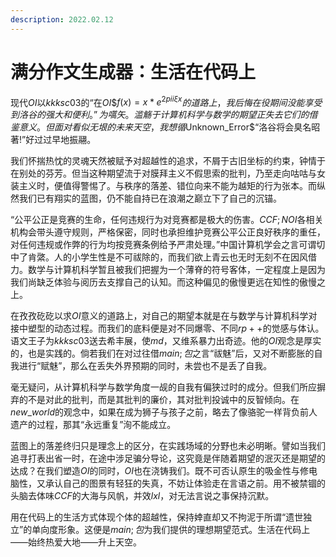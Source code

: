 ```yaml
---
description: 2022.02.12
---
```


# 满分作文生成器：生活在代码上

现代$OI$以$kkksc03$的“在$OI\$$$f(x) = x * e^{2 pi i \xi x}$$的道路上，我后悔在役期间没能享受到洛谷的强大和便利。”为嚆矢。滥觞于计算机科学与数学的期望正失去它们的借鉴意义。但面对看似无垠的未来天空，我想循$Unknown\_Error$“洛谷将会臭名昭著!”好过过早地振翮。

我们怀揣热忱的灵魂天然被赋予对超越性的追求，不屑于古旧坐标的约束，钟情于在别处的芬芳。但当这种期望流于对膜拜主义不假思索的批判，乃至走向咕咕与女装主义时，便值得警惕了。与秩序的落差、错位向来不能为越矩的行为张本。而纵然我们已有翔实的蓝图，仍不能自持已在浪潮之巅立下了自己的沉锚。

“公平公正是竞赛的生命，任何违规行为对竞赛都是极大的伤害。$CCF;NOI$各相关机构会带头遵守规则，严格保密，同时也承担维护竞赛公平公正良好秩序的重任，对任何违规或作弊的行为均按竞赛条例给予严肃处理。”中国计算机学会之言可谓切中了肯綮。人的小学生性是不可祓除的，而我们欲上青云也无时无刻不在因风借力。数学与计算机科学暂且被我们把握为一个薄脊的符号客体，一定程度上是因为我们尚缺乏体验与阅历去支撑自己的认知。而这种偏见的傲慢更远在知性的傲慢之上。

在孜孜矻矻以求$OI$意义的道路上，对自己的期望本就是在与数学与计算机科学对接中塑型的动态过程。而我们的底料便是对不同爆零、不同$rp++$的觉感与体认。语文王子为$kkksc03$送去希丰展，使$md$，又维系暴力出奇迹。他的$OI$观念是厚实的，也是实践的。倘若我们在对过往借$main;包$之言“祓魅”后，又对不断膨胀的自我进行“赋魅”，那么在丢失外界预期的同时，未尝也不是丢了自我。

毫无疑问，从计算机科学与数学角度一觇的自我有偏狭过时的成分。但我们所应摒弃的不是对此的批判，而是其批判的廉价，其对批判投诚中的反智倾向。在$new\_world$的观念中，如果在成为狮子与孩子之前，略去了像骆驼一样背负前人遗产的过程，那其“永远重复”洵不能成立。

蓝图上的落差终归只是理念上的区分，在实践场域的分野也未必明晰。譬如当我们追寻打表出省一时，在途中涉足骗分导论，这究竟是伴随着期望的泯灭还是期望的达成？在我们塑造$OI$的同时，$OI$也在浇铸我们。既不可否认原生的吸金性与修电脑性，又承认自己的图景有轻狂的失真，不妨让体验走在言语之前。用不被禁锢的头脑去体味$CCF$的大海与风帆，并效$lxl$，对无法言说之事保持沉默。

用在代码上的生活方式体现个体的超越性，保持婞直却又不拘泥于所谓“遗世独立”的单向度形象。这便是$main;包$为我们提供的理想期望范式。生活在代码上——始终热爱大地——升上天空。
